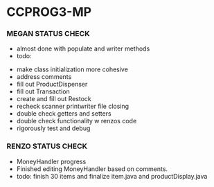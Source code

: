 # CCPROG3-MP
### MEGAN STATUS CHECK
- almost done with populate and writer methods
- todo:
 * make class initialization more cohesive
 * address comments
 * fill out ProductDispenser
 * fill out Transaction
 * create and fill out Restock
 * recheck scanner printwriter file closing
 * double check getters and setters
 * double check functionality w renzos code
 * rigorously test and debug

### RENZO STATUS CHECK
- MoneyHandler progress
- Finished editing MoneyHandler based on comments.
- todo: finish 30 items and finalize item.java and productDisplay.java
